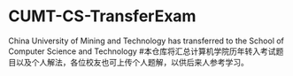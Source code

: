 # CUMT-CS-TransferExam
China University of Mining and Technology has transferred to the School of Computer Science and Technology
#本仓库将汇总计算机学院历年转入考试题目以及个人解法，各位校友也可上传个人题解，以供后来人参考学习。
